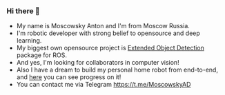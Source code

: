 ### Hi there 👋

 - My name is Moscowsky Anton and I'm from Moscow Russia.
 - I'm robotic developer with strong belief to opensource and deep learning.
 - My biggest own opensource project is [Extended Object Detection](https://github.com/Extended-Object-Detection-ROS) package for ROS.
 - And yes, I'm looking for collaborators in computer vision!
 - Also I have a dream to build my personal home robot from end-to-end, and [here](https://github.com/MoscowskyAnton/BD1) you can see progress on it!
 - You can contact me via Telegram https://t.me/MoscowskyAD
<!--
**MoscowskyAnton/MoscowskyAnton** is a ✨ _special_ ✨ repository because its `README.md` (this file) appears on your GitHub profile.

Here are some ideas to get you started:

- 🔭 I’m currently working on ...
- 🌱 I’m currently learning ...
- 👯 I’m looking to collaborate on ...
- 🤔 I’m looking for help with ...
- 💬 Ask me about ...
- 📫 How to reach me: ...
- 😄 Pronouns: ...
- ⚡ Fun fact: ...
-->
